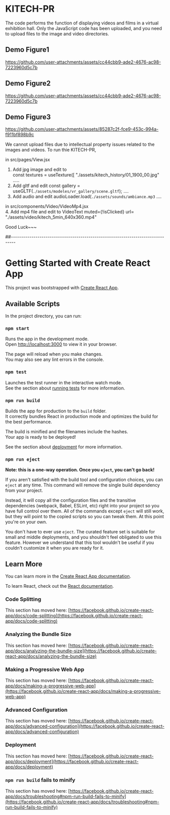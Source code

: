 # KITECH-PR
The code performs the function of displaying videos and films in a virtual exhibition hall.
Only the JavaScript code has been uploaded, and you need to upload files to the image and video directories.

## Demo Figure1
https://github.com/user-attachments/assets/cc44cbb9-ade2-4676-ac98-7223960d5c7b

## Demo Figure2
https://github.com/user-attachments/assets/cc44cbb9-ade2-4676-ac98-7223960d5c7b

## Demo Figure3
https://github.com/user-attachments/assets/85287c2f-fce9-453c-994a-f911bf898b9c

We cannot upload files due to intellectual property issues related to the images and videos.
To run thie KITECH-PR, 

in src/pages/View.jsx

1. Add jpg image and edit to  
   const textures = useTexture([
    "./assets/kitech_history/01_1900_00.jpg"
.....
2. Add gltf and edit
   const gallery    = useGLTF(`./assets/modeles/vr_gallery/scene.gltf`); 
   ....
3. Add audio and edit 
   audioLoader.load(`./assets/sounds/ambiance.mp3`
   ....

in src/components/Video/VideoMp4.jsx   
4. Add  mp4 file and edit 
 to VideoText muted={!isClicked} url= "./assets/video/kitech_5min_640x360.mp4" 

Good Luck~~~
 
##--------------------------------------------------------------------------------
# Getting Started with Create React App

This project was bootstrapped with [Create React App](https://github.com/facebook/create-react-app).

## Available Scripts

In the project directory, you can run:

### `npm start`

Runs the app in the development mode.\
Open [http://localhost:3000](http://localhost:3000) to view it in your browser.

The page will reload when you make changes.\
You may also see any lint errors in the console.

### `npm test`

Launches the test runner in the interactive watch mode.\
See the section about [running tests](https://facebook.github.io/create-react-app/docs/running-tests) for more information.

### `npm run build`

Builds the app for production to the `build` folder.\
It correctly bundles React in production mode and optimizes the build for the best performance.

The build is minified and the filenames include the hashes.\
Your app is ready to be deployed!

See the section about [deployment](https://facebook.github.io/create-react-app/docs/deployment) for more information.

### `npm run eject`

**Note: this is a one-way operation. Once you `eject`, you can't go back!**

If you aren't satisfied with the build tool and configuration choices, you can `eject` at any time. This command will remove the single build dependency from your project.

Instead, it will copy all the configuration files and the transitive dependencies (webpack, Babel, ESLint, etc) right into your project so you have full control over them. All of the commands except `eject` will still work, but they will point to the copied scripts so you can tweak them. At this point you're on your own.

You don't have to ever use `eject`. The curated feature set is suitable for small and middle deployments, and you shouldn't feel obligated to use this feature. However we understand that this tool wouldn't be useful if you couldn't customize it when you are ready for it.

## Learn More

You can learn more in the [Create React App documentation](https://facebook.github.io/create-react-app/docs/getting-started).

To learn React, check out the [React documentation](https://reactjs.org/).

### Code Splitting

This section has moved here: [https://facebook.github.io/create-react-app/docs/code-splitting](https://facebook.github.io/create-react-app/docs/code-splitting)

### Analyzing the Bundle Size

This section has moved here: [https://facebook.github.io/create-react-app/docs/analyzing-the-bundle-size](https://facebook.github.io/create-react-app/docs/analyzing-the-bundle-size)

### Making a Progressive Web App

This section has moved here: [https://facebook.github.io/create-react-app/docs/making-a-progressive-web-app](https://facebook.github.io/create-react-app/docs/making-a-progressive-web-app)

### Advanced Configuration

This section has moved here: [https://facebook.github.io/create-react-app/docs/advanced-configuration](https://facebook.github.io/create-react-app/docs/advanced-configuration)

### Deployment

This section has moved here: [https://facebook.github.io/create-react-app/docs/deployment](https://facebook.github.io/create-react-app/docs/deployment)

### `npm run build` fails to minify

This section has moved here: [https://facebook.github.io/create-react-app/docs/troubleshooting#npm-run-build-fails-to-minify](https://facebook.github.io/create-react-app/docs/troubleshooting#npm-run-build-fails-to-minify)
